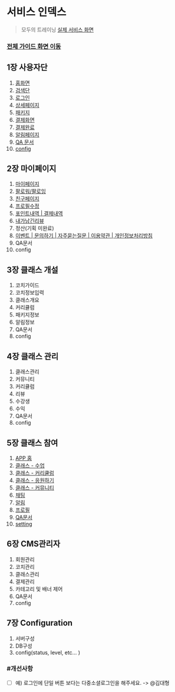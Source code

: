 # 서비스 인덱스

> 모두의 트레이닝 [실제 서비스 화면](https://www.modooclass.net/)
>



### [전체 가이드 화면 이동](../README.md)



## 1장 사용자단

1. [홈화면](ch1_home/)
1. [검색단](ch1_home/search/)
1. [로그인](ch1_home/login)
1. [상세페이지](ch1_home/detail)
1. [패키지](ch1_home/package)
1. [결제화면](ch1_home/pay)
1. [결제완료](ch1_home/confirm/)
1. [알림페이지](ch1_home/alram/)
1. [QA 문서](ch1_home/upgrade/)
1. [config](ch1_home/config)



## 2장 마이페이지

1. [마이페이지](ch2_my_class/)
1. [팔로워/팔로잉](ch2_my_class/follow)
1. [친구페이지](ch2_my_class/friend)
1. [프로필수정](ch2_my_class/edit)
1. [포인트내역 | 결제내역](ch2_my_class/point)
1. [내가남긴리뷰](ch2_my_class/review)
1. 정산(기획 미완료)
1. [이벤트 | 문의하기 | 자주묻는질문 | 이용약관 | 개인정보처리방침](ch2_my_class/notice)
1. QA문서
1. config



## 3장 클래스 개설

1. 코치가이드
2. 코치정보입력
3. 클래스개요
4. 커리큘럼
5. 패키지정보
6. 알림정보
7. QA문서
8. config



## 4장 클래스 관리

1. 클래스관리
2. 커뮤니티
3. 커리큘럼
4. 리뷰
5. 수강생
6. 수익
7. QA문서
8. config



## 5장 클래스 참여

1. [APP 홈](ch5_join_class/)
2. [클래스 - 수업](ch5_join_class/class/)
3. [클래스 - 커리큘럼](ch5_join_class/curriculum/)
4. [클래스 - 응원하기](ch5_join_class/cheer/)
5. [클래스 - 커뮤니티](ch5_join_class/community/)
6. [채팅](ch5_join_class/chat/)
7. [알림](ch5_join_class/alarm/)
8. [프로필](ch5_join_class/profile/)
9. [QA문서](ch5_join_class/)
10. [setting](ch5_join_class/setting/)



## 6장  CMS관리자

1. 회원관리
2. 코치관리
3. 클래스관리
4. 결제관리
5. 카테고리 및 배너 제어
6. QA문서
7. config



## 7장 Configuration

1. 서버구성
2. DB구성
3. config(status, level, etc... )





### #개선사항

- [ ] 예) 로그인에 단일 버튼 보다는 다중소셜로그인을 해주세요. -> @김대형
